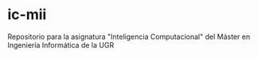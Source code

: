 # ic-mii
Repositorio para la asignatura "Inteligencia Computacional" del Máster en Ingeniería Informática de la UGR
